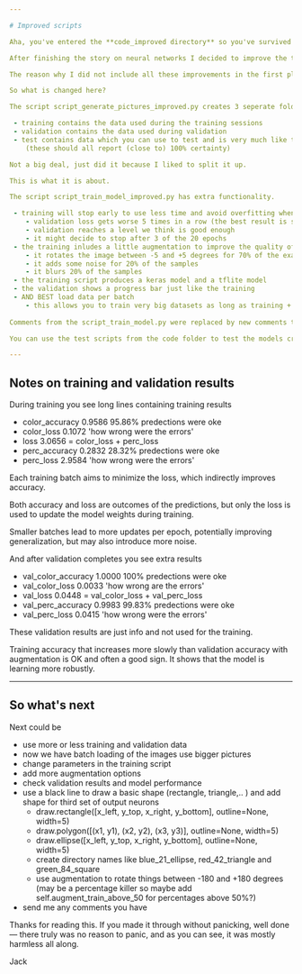 ```yaml
---

# Improved scripts

Aha, you've entered the **code_improved directory** so you've survived the **code directory**.

After finishing the story on neural networks I decided to improve the training and put that in a seperate directory.

The reason why I did not include all these improvements in the first place is that I wanted to keep the training script as simple as possible and explain what it is doing in detail without to much ovehead.

So what is changed here?

The script script_generate_pictures_improved.py creates 3 seperate folders with pictures.

 - training contains the data used during the training sessions
 - validation contains the data used during validation
 - test contains data which you can use to test and is very much like the data in training and validation 
    (these should all report (close to) 100% certainty)

Not a big deal, just did it because I liked to split it up.

This is what it is about.

The script script_train_model_improved.py has extra functionality.

 - training will stop early to use less time and avoid overfitting when 
    - validation loss gets worse 5 times in a row (the best result is saved)
    - validation reaches a level we think is good enough
    - it might decide to stop after 3 of the 20 epochs
 - the training inludes a little augmentation to improve the quality of the training
    - it rotates the image between -5 and +5 degrees for 70% of the examples
    - it adds some noise for 20% of the samples
    - it blurs 20% of the samples 
 - the training script produces a keras model and a tflite model
 - the validation shows a progress bar just like the training
 - AND BEST load data per batch
    - this allows you to train very big datasets as long as training + validation batches fit in memory
    
Comments from the script_train_model.py were replaced by new comments to explain the new functionality 

You can use the test scripts from the code folder to test the models created by this script_train_model_improved.py.

---
```


## Notes on training and validation results

During training you see long lines containing training results

 - color_accuracy  0.9586     95.86% predections were oke   
 - color_loss  0.1072         'how wrong were the errors'
 - loss  3.0656               = color_loss + perc_loss
 - perc_accuracy  0.2832      28.32% predections were oke   
 - perc_loss  2.9584          'how wrong were the errors'

Each training batch aims to minimize the loss, which indirectly improves accuracy.

Both accuracy and loss are outcomes of the predictions, but only the loss is used to update the model weights during training.

Smaller batches lead to more updates per epoch, potentially improving generalization, but may also introduce more noise.

And after validation completes you see extra results

 - val_color_accuracy  1.0000     100% predections were oke    
 - val_color_loss  0.0033         'how wrong are the errors' 
 - val_loss  0.0448               = val_color_loss + val_perc_loss
 - val_perc_accuracy  0.9983      99.83% predections were oke    
 - val_perc_loss  0.0415          'how wrong were the errors'
 
These validation results are just info and not used for the training.

Training accuracy that increases more slowly than validation accuracy with augmentation is OK and often a good sign. It shows that the model is learning more robustly.

---

## So what's next

Next could be

 - use more or less training and validation data
 - now we have batch loading of the images use bigger pictures
 - change parameters in the training script
 - add more augmentation options
 - check validation results and model performance
 - use a black line to draw a basic shape (rectangle, triangle,.. ) and add shape for third set of output neurons
    - draw.rectangle([x_left, y_top, x_right, y_bottom], outline=None, width=5)
    - draw.polygon([(x1, y1), (x2, y2), (x3, y3)], outline=None, width=5)
    - draw.ellipse([x_left, y_top, x_right, y_bottom], outline=None, width=5)
    - create directory names like blue_21_ellipse, red_42_triangle and green_84_square
    - use augmentation to rotate things between -180 and +180 degrees
    (may be a percentage killer so maybe add self.augment_train_above_50 for percentages above 50%?)
 - send me any comments you have

Thanks for reading this. If you made it through without panicking, well done — there truly was no reason to panic, and as you can see, it was mostly harmless all along.

Jack
